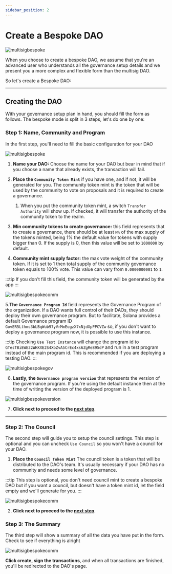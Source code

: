 ```yaml
---
sidebar_position: 2
---
```


# Create a Bespoke DAO

![multisigbespoke](/img/multisig-DAO/multisig-bespoke.png)

When you choose to create a bespoke DAO, we assume that you're an advanced user who understands all the governance setup details and we present you a more complex and flexible form than the multisig DAO.

So let's create a Bespoke DAO:

---

## Creating the DAO

With your governance setup plan in hand, you should fill the form as follows. The bespoke mode is split in 3 steps, let's do one by one:

### Step 1: Name, Community and Program

In the first step, you'll need to fill the basic configuration for your DAO

![multisigbespoke](/img/multisig-DAO/multisig-bespoke-empty.png)

1. **Name your DAO:** Choose the name for your DAO but bear in mind that if you choose a name that already exists, the transaction will fail.

2. **Place the `Community Token Mint`** if you have one, and if not, it will be generated for you. The community token mint is the token that will be used by the community to vote on proposals and it is required to create a governance.
    1. When you put the community token mint, a switch `Transfer Authority` will show up. If checked, it will transfer the authority of the community token to the realm.

3. **Min community tokens to create governance:** this field represents that to create a governance, there should be at least `N%` of the max supply of the tokens minted, being 1% the default value for tokens with supply bigger than 0. If the supply is 0, then this value will be set to `1000000` by default.

4. **Community mint supply factor:** the max vote weight of the community token. If it is set to 1 then total supply of the community governance token equals to 100% vote. This value can vary from `0.0000000001` to `1`.

:::tip
If you don't fill this field, the community token will be generated by the app
:::

![multisigbespokecomm](/img/multisig-DAO/multisig-bespoke-community.png)

5.**The `Governance Program Id`** field represents the Governance Program of the organization. If a DAO wants full control of their DAOs, they should deploy their own governance program. But to facilitate, Solana provides a default Governance program ID `GovER5Lthms3bLBqWub97yVrMmEogzX7xNjdXpPPCVZw` so, if you don't want to deploy a governance program now, it is possible to use this instance.

:::tip
Checking `Use Test Instance` will change the program id to `GTesTBiEWE32WHXXE2S4XbZvA5CrEc4xs6ZgRe895dP` and run in a test program instead of the main program id. This is recommended if you are deploying a testing DAO.
:::

![multisigbespokegov](/img/multisig-DAO/multisig-bespoke-govtoken.png)

6. **Lastly, the `Governance program version`** that represents the version of the governance program. If you're using the default instance then at the time of writing the version of the deployed program is 1.

![multisigbespokeversion](/img/multisig-DAO/multisig-bespoke-programversion.png)

7. **Click next to proceed to the [next step](#step-2-the-council)**.

---

### Step 2: The Council

The second step will guide you to setup the council settings. This step is optional and you can uncheck `Use Council` so you won't have a council for your DAO.

1. **Place the `Council Token Mint`** The council token is a token that will be distributed to the DAO's team. It's usually necessary if your DAO has no community and needs some level of governance.

:::tip
This step is optional, you don't need council mint to create a bespoke DAO but if you want a council, but doesn't have a token mint id, let the field empty and we'll generate for you.
:::

![multisigbespokecomm](/img/multisig-DAO/multisig-bespoke-council.png)

2. **Click next to proceed to the [next step](#step-3-the-summary)**.

### Step 3: The Summary

The third step will show a summary of all the data you have put in the form. Check to see if everything is alright

![multisigbespokecomm](/img/multisig-DAO/multisig-bespoke-summary.png)

**Click create, sign the transactions**, and when all transactions are finished, you'll be redirected to the DAO's page.

<!-- ![multisigbespokeDAOspage](/img/multisig-DAO/multisig-bespoke-DAOs-page.png) -->
